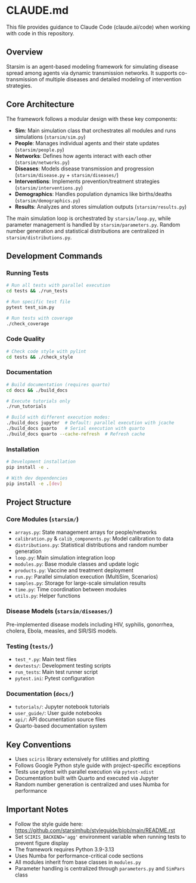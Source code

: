 # CLAUDE.md

This file provides guidance to Claude Code (claude.ai/code) when working with code in this repository.

## Overview

Starsim is an agent-based modeling framework for simulating disease spread among agents via dynamic transmission networks. It supports co-transmission of multiple diseases and detailed modeling of intervention strategies.

## Core Architecture

The framework follows a modular design with these key components:

- **Sim**: Main simulation class that orchestrates all modules and runs simulations (`starsim/sim.py`)
- **People**: Manages individual agents and their state updates (`starsim/people.py`)
- **Networks**: Defines how agents interact with each other (`starsim/networks.py`)
- **Diseases**: Models disease transmission and progression (`starsim/disease.py` + `starsim/diseases/`)
- **Interventions**: Implements prevention/treatment strategies (`starsim/interventions.py`)
- **Demographics**: Handles population dynamics like births/deaths (`starsim/demographics.py`)
- **Results**: Analyzes and stores simulation outputs (`starsim/results.py`)

The main simulation loop is orchestrated by `starsim/loop.py`, while parameter management is handled by `starsim/parameters.py`. Random number generation and statistical distributions are centralized in `starsim/distributions.py`.

## Development Commands

### Running Tests
```bash
# Run all tests with parallel execution
cd tests && ./run_tests

# Run specific test file
pytest test_sim.py

# Run tests with coverage
./check_coverage
```

### Code Quality
```bash
# Check code style with pylint
cd tests && ./check_style
```

### Documentation
```bash
# Build documentation (requires quarto)
cd docs && ./build_docs

# Execute tutorials only
./run_tutorials

# Build with different execution modes:
./build_docs jupyter  # Default: parallel execution with jcache
./build_docs quarto   # Serial execution with quarto
./build_docs quarto --cache-refresh  # Refresh cache
```

### Installation
```bash
# Development installation
pip install -e .

# With dev dependencies
pip install -e .[dev]
```

## Project Structure

### Core Modules (`starsim/`)
- `arrays.py`: State management arrays for people/networks
- `calibration.py` & `calib_components.py`: Model calibration to data
- `distributions.py`: Statistical distributions and random number generation
- `loop.py`: Main simulation integration loop
- `modules.py`: Base module classes and update logic
- `products.py`: Vaccine and treatment deployment
- `run.py`: Parallel simulation execution (MultiSim, Scenarios)
- `samples.py`: Storage for large-scale simulation results
- `time.py`: Time coordination between modules
- `utils.py`: Helper functions

### Disease Models (`starsim/diseases/`)
Pre-implemented disease models including HIV, syphilis, gonorrhea, cholera, Ebola, measles, and SIR/SIS models.

### Testing (`tests/`)
- `test_*.py`: Main test files
- `devtests/`: Development testing scripts
- `run_tests`: Main test runner script
- `pytest.ini`: Pytest configuration

### Documentation (`docs/`)
- `tutorials/`: Jupyter notebook tutorials
- `user_guide/`: User guide notebooks  
- `api/`: API documentation source files
- Quarto-based documentation system

## Key Conventions

- Uses `sciris` library extensively for utilities and plotting
- Follows Google Python style guide with project-specific exceptions
- Tests use pytest with parallel execution via `pytest-xdist`
- Documentation built with Quarto and executed via Jupyter
- Random number generation is centralized and uses Numba for performance

## Important Notes

- Follow the style guide here: https://github.com/starsimhub/styleguide/blob/main/README.rst
- Set `SCIRIS_BACKEND='agg'` environment variable when running tests to prevent figure display
- The framework requires Python 3.9-3.13
- Uses Numba for performance-critical code sections
- All modules inherit from base classes in `modules.py`
- Parameter handling is centralized through `parameters.py` and `SimPars` class